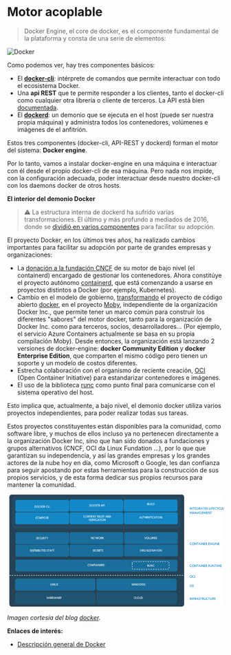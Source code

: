 # Motor acoplable

> Docker Engine, el core de docker, es el componente fundamental de la plataforma y consta de una serie de elementos:

![Docker](./../_media/02_docker/plataforma_docker.png)

Como podemos ver, hay tres componentes básicos:

- El [**docker-cli**](https://docs.docker.com/engine/reference/commandline/cli/): intérprete de comandos que permite interactuar con todo el ecosistema Docker.
- Una **api REST** que te permite responder a los clientes, tanto el docker-cli como cualquier otra librería o cliente de terceros. La API está bien [documentada](https://docs.docker.com/engine/api/v1.40/).
- El [**dockerd**](https://docs.docker.com/engine/reference/commandline/dockerd/): un demonio que se ejecuta en el host (puede ser nuestra propia máquina) y administra todos los contenedores, volúmenes e imágenes de el anfitrión.

Estos tres componentes (docker-cli, API-REST y dockerd) forman el motor del sistema: **Docker engine**.

Por lo tanto, vamos a instalar docker-engine en una máquina e interactuar con él desde el propio docker-cli de esa máquina. Pero nada nos impide, con la configuración adecuada, poder interactuar desde nuestro docker-cli con los daemons docker de otros hosts.

**El interior del demonio Docker**

> ⚠️ La estructura interna de dockerd ha sufrido varias transformaciones. El último y más profundo a mediados de 2016, donde se [dividió en varios componentes](https://www.docker.com/blog/docker-engine-1-11-runc/) para facilitar su adopción.

El proyecto Docker, en los últimos tres años, ha realizado cambios importantes para facilitar su adopción por parte de grandes empresas y organizaciones:

- La [donación a la fundación CNCF](https://www.docker.com/blog/docker-donates-containerd-to-cncf/) de su motor de bajo nivel (el containerd) encargado de gestionar los contenedores. Ahora constitúye el proyecto autónomo [containerd](https://containerd.io/), que está comenzando a usarse en proyectos distintos a Docker (por ejemplo, Kubernetes).
- Cambio en el modelo de gobierno, [transformando](https://www.docker.com/blog/introducing-the-moby-project/) el proyecto de código abierto [docker](https://github.com/moby/moby), en el proyecto [Moby](https://www.docker.com/blog/introducing-the-moby-project/), independiente de la organización Docker Inc., que permite tener un marco común para construir los diferentes "sabores" del motor docker, tanto para la organización de Docker Inc. como para terceros, socios, desarrolladores... (Por ejemplo, el servicio Azure Containers actualmente se basa en su propia compilación Moby). Desde entonces, la organización está lanzando 2 versiones de docker-engine: **docker Community Edition** y **docker Enterprise Edition**, que comparten el mismo código pero tienen un soporte y un modelo de costos diferentes.
- Estrecha colaboración con el organismo de reciente creación, [OCI](https://opencontainers.org/) (Open Container Initiative) para estandarizar contenedores e imágenes.
- El uso de la biblioteca [runc](https://github.com/opencontainers/runc) como punto final para comunicarse con el sistema operativo del host.

Esto implica que, actualmente, a bajo nivel, el demonio docker utiliza varios proyectos independientes, para poder realizar todas sus tareas.

Estos proyectos constituyentes están disponibles para la comunidad, como software libre, y muchos de ellos incluso ya no pertenecen directamente a la organización Docker Inc, sino que han sido donados a fundaciones y grupos alternativos (CNCF, OCI da Linux Fundation ...), por lo que que garantizan su independencia, y así las grandes empresas y los grandes actores de la nube hoy en día, como Microsoft o Google, les dan confianza para seguir apostando por estas herramientas para la construcción de sus propios servicios, y de esta forma dedicar sus propios recursos para mantener la comunidad.

![Docker](./../_media/02_docker/ejemplo_plataforma_docker.png)

*Imagen cortesía del blog [docker](https://i0.wp.com/blog.docker.com/wp-content/uploads/974cd631-b57e-470e-a944-78530aaa1a23-1.jpg?resize=906%2C470&ssl=1).*

**Enlaces de interés:**
- [Descripción general de Docker](https://docs.docker.com/get-started/overview/)